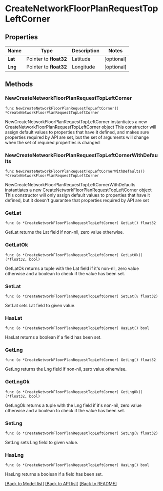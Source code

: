 # CreateNetworkFloorPlanRequestTopLeftCorner

## Properties

Name | Type | Description | Notes
------------ | ------------- | ------------- | -------------
**Lat** | Pointer to **float32** | Latitude | [optional] 
**Lng** | Pointer to **float32** | Longitude | [optional] 

## Methods

### NewCreateNetworkFloorPlanRequestTopLeftCorner

`func NewCreateNetworkFloorPlanRequestTopLeftCorner() *CreateNetworkFloorPlanRequestTopLeftCorner`

NewCreateNetworkFloorPlanRequestTopLeftCorner instantiates a new CreateNetworkFloorPlanRequestTopLeftCorner object
This constructor will assign default values to properties that have it defined,
and makes sure properties required by API are set, but the set of arguments
will change when the set of required properties is changed

### NewCreateNetworkFloorPlanRequestTopLeftCornerWithDefaults

`func NewCreateNetworkFloorPlanRequestTopLeftCornerWithDefaults() *CreateNetworkFloorPlanRequestTopLeftCorner`

NewCreateNetworkFloorPlanRequestTopLeftCornerWithDefaults instantiates a new CreateNetworkFloorPlanRequestTopLeftCorner object
This constructor will only assign default values to properties that have it defined,
but it doesn't guarantee that properties required by API are set

### GetLat

`func (o *CreateNetworkFloorPlanRequestTopLeftCorner) GetLat() float32`

GetLat returns the Lat field if non-nil, zero value otherwise.

### GetLatOk

`func (o *CreateNetworkFloorPlanRequestTopLeftCorner) GetLatOk() (*float32, bool)`

GetLatOk returns a tuple with the Lat field if it's non-nil, zero value otherwise
and a boolean to check if the value has been set.

### SetLat

`func (o *CreateNetworkFloorPlanRequestTopLeftCorner) SetLat(v float32)`

SetLat sets Lat field to given value.

### HasLat

`func (o *CreateNetworkFloorPlanRequestTopLeftCorner) HasLat() bool`

HasLat returns a boolean if a field has been set.

### GetLng

`func (o *CreateNetworkFloorPlanRequestTopLeftCorner) GetLng() float32`

GetLng returns the Lng field if non-nil, zero value otherwise.

### GetLngOk

`func (o *CreateNetworkFloorPlanRequestTopLeftCorner) GetLngOk() (*float32, bool)`

GetLngOk returns a tuple with the Lng field if it's non-nil, zero value otherwise
and a boolean to check if the value has been set.

### SetLng

`func (o *CreateNetworkFloorPlanRequestTopLeftCorner) SetLng(v float32)`

SetLng sets Lng field to given value.

### HasLng

`func (o *CreateNetworkFloorPlanRequestTopLeftCorner) HasLng() bool`

HasLng returns a boolean if a field has been set.


[[Back to Model list]](../README.md#documentation-for-models) [[Back to API list]](../README.md#documentation-for-api-endpoints) [[Back to README]](../README.md)


